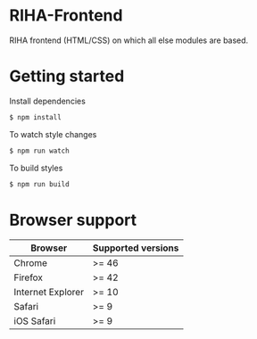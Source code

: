 # RIHA-Frontend
RIHA frontend (HTML/CSS) on which all else modules are based.

# Getting started
Install dependencies
```sh
$ npm install
```
To watch style changes
```sh
$ npm run watch
```
To build styles
```sh
$ npm run build
```

# Browser support
| Browser | Supported versions |
| ------ | ------ |
| Chrome | >= 46 |
| Firefox | >= 42 |
| Internet Explorer | >= 10 |
| Safari | >= 9 |
| iOS Safari | >= 9 |